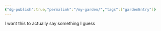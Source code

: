 ```yaml
---
{"dg-publish":true,"permalink":"/my-garden/","tags":["gardenEntry"]}
---
```


I want this to actually say something I guess